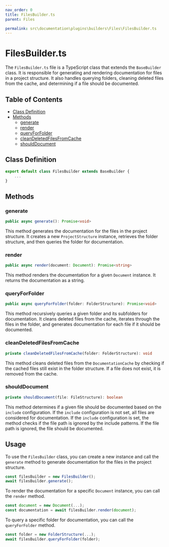 ```yaml
---
nav_order: 0
title: FilesBuilder.ts
parent: Files

permalink: src\documentation\plugins\builders\Files\FilesBuilder.ts
---
```


# FilesBuilder.ts

The `FilesBuilder.ts` file is a TypeScript class that extends the `BaseBuilder` class. It is responsible for generating and rendering documentation for files in a project structure. It also handles querying folders, cleaning deleted files from the cache, and determining if a file should be documented.

## Table of Contents

- [Class Definition](#class-definition)
- [Methods](#methods)
  - [generate](#generate)
  - [render](#render)
  - [queryForFolder](#queryforfolder)
  - [cleanDeletedFilesFromCache](#cleandeletedfilesfromcache)
  - [shouldDocument](#shoulddocument)

## Class Definition

```typescript
export default class FilesBuilder extends BaseBuilder {
    ...
}
```

## Methods

### generate

```typescript
public async generate(): Promise<void>
```

This method generates the documentation for the files in the project structure. It creates a new `ProjectStructure` instance, retrieves the folder structure, and then queries the folder for documentation.

### render

```typescript
public async render(document: Document): Promise<string>
```

This method renders the documentation for a given `Document` instance. It returns the documentation as a string.

### queryForFolder

```typescript
public async queryForFolder(folder: FolderStructure): Promise<void>
```

This method recursively queries a given folder and its subfolders for documentation. It cleans deleted files from the cache, iterates through the files in the folder, and generates documentation for each file if it should be documented.

### cleanDeletedFilesFromCache

```typescript
private cleanDeletedFilesFromCache(folder: FolderStructure): void
```

This method cleans deleted files from the `DocumentationCache` by checking if the cached files still exist in the folder structure. If a file does not exist, it is removed from the cache.

### shouldDocument

```typescript
private shouldDocument(file: FileStructure): boolean
```

This method determines if a given file should be documented based on the `include` configuration. If the `include` configuration is not set, all files are considered for documentation. If the `include` configuration is set, the method checks if the file path is ignored by the include patterns. If the file path is ignored, the file should be documented.

## Usage

To use the `FilesBuilder` class, you can create a new instance and call the `generate` method to generate documentation for the files in the project structure.

```typescript
const filesBuilder = new FilesBuilder();
await filesBuilder.generate();
```

To render the documentation for a specific `Document` instance, you can call the `render` method.

```typescript
const document = new Document(...);
const documentation = await filesBuilder.render(document);
```

To query a specific folder for documentation, you can call the `queryForFolder` method.

```typescript
const folder = new FolderStructure(...);
await filesBuilder.queryForFolder(folder);
```